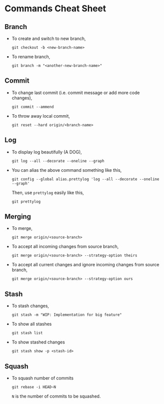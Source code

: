 # Commands Cheat Sheet

## Branch
- To create and switch to new branch,
  ```
  git checkout -b <new-branch-name>
  ```

- To rename branch,
  ```
  git branch -m "<another-new-branch-name>"
  ```

## Commit
- To change last commit (i.e. commit message or add more code changes),
  ```
  git commit --ammend
  ```

- To throw away local commit,
  ```
  git reset --hard origin/<branch-name>
  ```

## Log
- To display log beautifully (A DOG),
  ```
  git log --all --decorate --oneline --graph
  ```

- You can alias the above command something like this,
  ```
  git config --global alias.prettylog 'log --all --decorate --oneline --graph'
  ```
  Then, use `prettylog` easily like this,
  ```
  git prettylog
  ```
  
## Merging
- To merge,
  ```
  git merge origin/<source-branch>
  ```
  
- To accept all incoming changes from source branch,
  ```
  git merge origin/<source-branch> --strategy-option theirs
  ```

- To accept all current changes and ignore incoming changes from source branch,
  ```
  git merge origin/<source-branch> --strategy-option ours
  ```

## Stash
- To stash changes,
  ```
  git stash -m "WIP: Implementation for big feature"
  ```
  
- To show all stashes
  ```
  git stash list
  ```

- To show stashed changes
  ```
  git stash show -p <stash-id>
  ```
  
## Squash
- To squash number of commits
  ```
  git rebase -i HEAD~N
  ```

  `N` is the number of commits to be squashed.